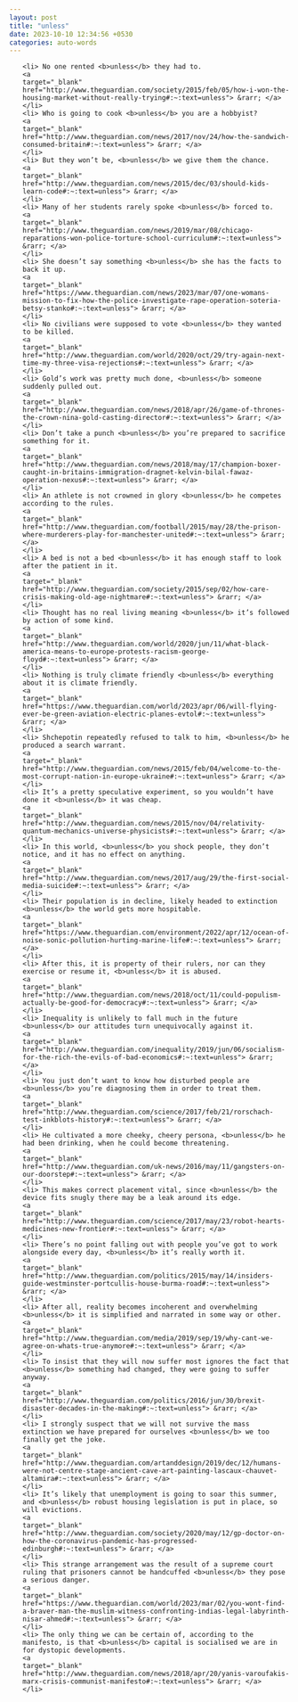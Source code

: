 ```yaml
---
layout: post
title: "unless"
date: 2023-10-10 12:34:56 +0530
categories: auto-words
---
```

<ol>

    <li> No one rented <b>unless</b> they had to.
    <a 
    target="_blank" 
    href="http://www.theguardian.com/society/2015/feb/05/how-i-won-the-housing-market-without-really-trying#:~:text=unless"> &rarr; </a>
    </li>
    <li> Who is going to cook <b>unless</b> you are a hobbyist?
    <a 
    target="_blank" 
    href="http://www.theguardian.com/news/2017/nov/24/how-the-sandwich-consumed-britain#:~:text=unless"> &rarr; </a>
    </li>
    <li> But they won’t be, <b>unless</b> we give them the chance.
    <a 
    target="_blank" 
    href="http://www.theguardian.com/news/2015/dec/03/should-kids-learn-code#:~:text=unless"> &rarr; </a>
    </li>
    <li> Many of her students rarely spoke <b>unless</b> forced to.
    <a 
    target="_blank" 
    href="http://www.theguardian.com/news/2019/mar/08/chicago-reparations-won-police-torture-school-curriculum#:~:text=unless"> &rarr; </a>
    </li>
    <li> She doesn’t say something <b>unless</b> she has the facts to back it up.
    <a 
    target="_blank" 
    href="https://www.theguardian.com/news/2023/mar/07/one-womans-mission-to-fix-how-the-police-investigate-rape-operation-soteria-betsy-stanko#:~:text=unless"> &rarr; </a>
    </li>
    <li> No civilians were supposed to vote <b>unless</b> they wanted to be killed.
    <a 
    target="_blank" 
    href="http://www.theguardian.com/world/2020/oct/29/try-again-next-time-my-three-visa-rejections#:~:text=unless"> &rarr; </a>
    </li>
    <li> Gold’s work was pretty much done, <b>unless</b> someone suddenly pulled out.
    <a 
    target="_blank" 
    href="http://www.theguardian.com/news/2018/apr/26/game-of-thrones-the-crown-nina-gold-casting-director#:~:text=unless"> &rarr; </a>
    </li>
    <li> Don’t take a punch <b>unless</b> you’re prepared to sacrifice something for it.
    <a 
    target="_blank" 
    href="http://www.theguardian.com/news/2018/may/17/champion-boxer-caught-in-britains-immigration-dragnet-kelvin-bilal-fawaz-operation-nexus#:~:text=unless"> &rarr; </a>
    </li>
    <li> An athlete is not crowned in glory <b>unless</b> he competes according to the rules.
    <a 
    target="_blank" 
    href="http://www.theguardian.com/football/2015/may/28/the-prison-where-murderers-play-for-manchester-united#:~:text=unless"> &rarr; </a>
    </li>
    <li> A bed is not a bed <b>unless</b> it has enough staff to look after the patient in it.
    <a 
    target="_blank" 
    href="http://www.theguardian.com/society/2015/sep/02/how-care-crisis-making-old-age-nightmare#:~:text=unless"> &rarr; </a>
    </li>
    <li> Thought has no real living meaning <b>unless</b> it’s followed by action of some kind.
    <a 
    target="_blank" 
    href="http://www.theguardian.com/world/2020/jun/11/what-black-america-means-to-europe-protests-racism-george-floyd#:~:text=unless"> &rarr; </a>
    </li>
    <li> Nothing is truly climate friendly <b>unless</b> everything about it is climate friendly.
    <a 
    target="_blank" 
    href="https://www.theguardian.com/world/2023/apr/06/will-flying-ever-be-green-aviation-electric-planes-evtol#:~:text=unless"> &rarr; </a>
    </li>
    <li> Shchepotin repeatedly refused to talk to him, <b>unless</b> he produced a search warrant.
    <a 
    target="_blank" 
    href="http://www.theguardian.com/news/2015/feb/04/welcome-to-the-most-corrupt-nation-in-europe-ukraine#:~:text=unless"> &rarr; </a>
    </li>
    <li> It’s a pretty speculative experiment, so you wouldn’t have done it <b>unless</b> it was cheap.
    <a 
    target="_blank" 
    href="http://www.theguardian.com/news/2015/nov/04/relativity-quantum-mechanics-universe-physicists#:~:text=unless"> &rarr; </a>
    </li>
    <li> In this world, <b>unless</b> you shock people, they don’t notice, and it has no effect on anything.
    <a 
    target="_blank" 
    href="http://www.theguardian.com/news/2017/aug/29/the-first-social-media-suicide#:~:text=unless"> &rarr; </a>
    </li>
    <li> Their population is in decline, likely headed to extinction <b>unless</b> the world gets more hospitable.
    <a 
    target="_blank" 
    href="https://www.theguardian.com/environment/2022/apr/12/ocean-of-noise-sonic-pollution-hurting-marine-life#:~:text=unless"> &rarr; </a>
    </li>
    <li> After this, it is property of their rulers, nor can they exercise or resume it, <b>unless</b> it is abused.
    <a 
    target="_blank" 
    href="http://www.theguardian.com/news/2018/oct/11/could-populism-actually-be-good-for-democracy#:~:text=unless"> &rarr; </a>
    </li>
    <li> Inequality is unlikely to fall much in the future <b>unless</b> our attitudes turn unequivocally against it.
    <a 
    target="_blank" 
    href="http://www.theguardian.com/inequality/2019/jun/06/socialism-for-the-rich-the-evils-of-bad-economics#:~:text=unless"> &rarr; </a>
    </li>
    <li> You just don’t want to know how disturbed people are <b>unless</b> you’re diagnosing them in order to treat them.
    <a 
    target="_blank" 
    href="http://www.theguardian.com/science/2017/feb/21/rorschach-test-inkblots-history#:~:text=unless"> &rarr; </a>
    </li>
    <li> He cultivated a more cheeky, cheery persona, <b>unless</b> he had been drinking, when he could become threatening.
    <a 
    target="_blank" 
    href="http://www.theguardian.com/uk-news/2016/may/11/gangsters-on-our-doorstep#:~:text=unless"> &rarr; </a>
    </li>
    <li> This makes correct placement vital, since <b>unless</b> the device fits snugly there may be a leak around its edge.
    <a 
    target="_blank" 
    href="http://www.theguardian.com/science/2017/may/23/robot-hearts-medicines-new-frontier#:~:text=unless"> &rarr; </a>
    </li>
    <li> There’s no point falling out with people you’ve got to work alongside every day, <b>unless</b> it’s really worth it.
    <a 
    target="_blank" 
    href="http://www.theguardian.com/politics/2015/may/14/insiders-guide-westminster-portcullis-house-burma-road#:~:text=unless"> &rarr; </a>
    </li>
    <li> After all, reality becomes incoherent and overwhelming <b>unless</b> it is simplified and narrated in some way or other.
    <a 
    target="_blank" 
    href="http://www.theguardian.com/media/2019/sep/19/why-cant-we-agree-on-whats-true-anymore#:~:text=unless"> &rarr; </a>
    </li>
    <li> To insist that they will now suffer most ignores the fact that <b>unless</b> something had changed, they were going to suffer anyway.
    <a 
    target="_blank" 
    href="http://www.theguardian.com/politics/2016/jun/30/brexit-disaster-decades-in-the-making#:~:text=unless"> &rarr; </a>
    </li>
    <li> I strongly suspect that we will not survive the mass extinction we have prepared for ourselves <b>unless</b> we too finally get the joke.
    <a 
    target="_blank" 
    href="http://www.theguardian.com/artanddesign/2019/dec/12/humans-were-not-centre-stage-ancient-cave-art-painting-lascaux-chauvet-altamira#:~:text=unless"> &rarr; </a>
    </li>
    <li> It’s likely that unemployment is going to soar this summer, and <b>unless</b> robust housing legislation is put in place, so will evictions.
    <a 
    target="_blank" 
    href="http://www.theguardian.com/society/2020/may/12/gp-doctor-on-how-the-coronavirus-pandemic-has-progressed-edinburgh#:~:text=unless"> &rarr; </a>
    </li>
    <li> This strange arrangement was the result of a supreme court ruling that prisoners cannot be handcuffed <b>unless</b> they pose a serious danger.
    <a 
    target="_blank" 
    href="https://www.theguardian.com/world/2023/mar/02/you-wont-find-a-braver-man-the-muslim-witness-confronting-indias-legal-labyrinth-nisar-ahmed#:~:text=unless"> &rarr; </a>
    </li>
    <li> The only thing we can be certain of, according to the manifesto, is that <b>unless</b> capital is socialised we are in for dystopic developments.
    <a 
    target="_blank" 
    href="http://www.theguardian.com/news/2018/apr/20/yanis-varoufakis-marx-crisis-communist-manifesto#:~:text=unless"> &rarr; </a>
    </li>